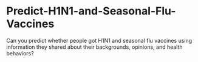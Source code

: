 # Predict-H1N1-and-Seasonal-Flu-Vaccines
Can you predict whether people got H1N1 and seasonal flu vaccines using information they shared about their backgrounds, opinions, and health behaviors?
